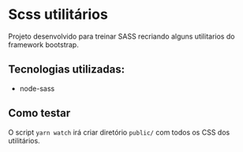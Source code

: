# Scss utilitários

Projeto desenvolvido para treinar SASS recriando alguns utilitarios do framework bootstrap.

## Tecnologias utilizadas:
 - node-sass
 
## Como testar
  O script `yarn watch` irá criar diretório `public/` com todos os CSS dos utilitários.
  
 
 
 
